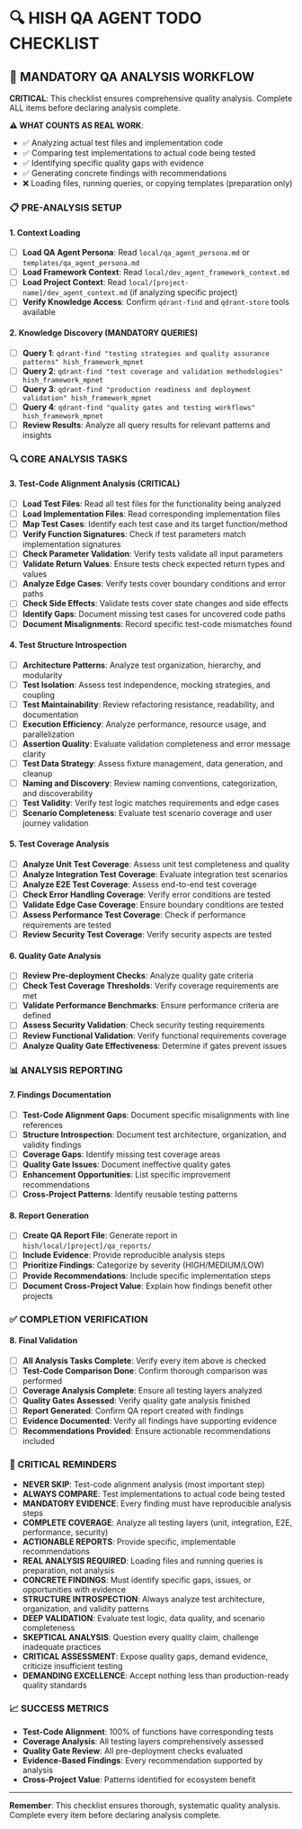 # 🔍 **HISH QA AGENT TODO CHECKLIST**

## 🎯 **MANDATORY QA ANALYSIS WORKFLOW**

**CRITICAL**: This checklist ensures comprehensive quality analysis. Complete ALL items before declaring analysis complete.

**⚠️ WHAT COUNTS AS REAL WORK**:
- ✅ Analyzing actual test files and implementation code
- ✅ Comparing test implementations to actual code being tested
- ✅ Identifying specific quality gaps with evidence
- ✅ Generating concrete findings with recommendations
- ❌ Loading files, running queries, or copying templates (preparation only)

### **📋 PRE-ANALYSIS SETUP**

#### **1. Context Loading**
- [ ] **Load QA Agent Persona**: Read `local/qa_agent_persona.md` or `templates/qa_agent_persona.md`
- [ ] **Load Framework Context**: Read `local/dev_agent_framework_context.md`
- [ ] **Load Project Context**: Read `local/[project-name]/dev_agent_context.md` (if analyzing specific project)
- [ ] **Verify Knowledge Access**: Confirm `qdrant-find` and `qdrant-store` tools available

#### **2. Knowledge Discovery (MANDATORY QUERIES)**
- [ ] **Query 1**: `qdrant-find "testing strategies and quality assurance patterns" hish_framework_mpnet`
- [ ] **Query 2**: `qdrant-find "test coverage and validation methodologies" hish_framework_mpnet`
- [ ] **Query 3**: `qdrant-find "production readiness and deployment validation" hish_framework_mpnet`
- [ ] **Query 4**: `qdrant-find "quality gates and testing workflows" hish_framework_mpnet`
- [ ] **Review Results**: Analyze all query results for relevant patterns and insights

### **🔍 CORE ANALYSIS TASKS**

#### **3. Test-Code Alignment Analysis (CRITICAL)**
- [ ] **Load Test Files**: Read all test files for the functionality being analyzed
- [ ] **Load Implementation Files**: Read corresponding implementation files
- [ ] **Map Test Cases**: Identify each test case and its target function/method
- [ ] **Verify Function Signatures**: Check if test parameters match implementation signatures
- [ ] **Check Parameter Validation**: Verify tests validate all input parameters
- [ ] **Validate Return Values**: Ensure tests check expected return types and values
- [ ] **Analyze Edge Cases**: Verify tests cover boundary conditions and error paths
- [ ] **Check Side Effects**: Validate tests cover state changes and side effects
- [ ] **Identify Gaps**: Document missing test cases for uncovered code paths
- [ ] **Document Misalignments**: Record specific test-code mismatches found

#### **4. Test Structure Introspection**
- [ ] **Architecture Patterns**: Analyze test organization, hierarchy, and modularity
- [ ] **Test Isolation**: Assess test independence, mocking strategies, and coupling
- [ ] **Test Maintainability**: Review refactoring resistance, readability, and documentation
- [ ] **Execution Efficiency**: Analyze performance, resource usage, and parallelization
- [ ] **Assertion Quality**: Evaluate validation completeness and error message clarity
- [ ] **Test Data Strategy**: Assess fixture management, data generation, and cleanup
- [ ] **Naming and Discovery**: Review naming conventions, categorization, and discoverability
- [ ] **Test Validity**: Verify test logic matches requirements and edge cases
- [ ] **Scenario Completeness**: Evaluate test scenario coverage and user journey validation

#### **5. Test Coverage Analysis**
- [ ] **Analyze Unit Test Coverage**: Assess unit test completeness and quality
- [ ] **Analyze Integration Test Coverage**: Evaluate integration test scenarios
- [ ] **Analyze E2E Test Coverage**: Assess end-to-end test coverage
- [ ] **Check Error Handling Coverage**: Verify error conditions are tested
- [ ] **Validate Edge Case Coverage**: Ensure boundary conditions are tested
- [ ] **Assess Performance Test Coverage**: Check if performance requirements are tested
- [ ] **Review Security Test Coverage**: Verify security aspects are tested

#### **6. Quality Gate Analysis**
- [ ] **Review Pre-deployment Checks**: Analyze quality gate criteria
- [ ] **Check Test Coverage Thresholds**: Verify coverage requirements are met
- [ ] **Validate Performance Benchmarks**: Ensure performance criteria are defined
- [ ] **Assess Security Validation**: Check security testing requirements
- [ ] **Review Functional Validation**: Verify functional requirements coverage
- [ ] **Analyze Quality Gate Effectiveness**: Determine if gates prevent issues

### **📊 ANALYSIS REPORTING**

#### **7. Findings Documentation**
- [ ] **Test-Code Alignment Gaps**: Document specific misalignments with line references
- [ ] **Structure Introspection**: Document test architecture, organization, and validity findings
- [ ] **Coverage Gaps**: Identify missing test coverage areas
- [ ] **Quality Gate Issues**: Document ineffective quality gates
- [ ] **Enhancement Opportunities**: List specific improvement recommendations
- [ ] **Cross-Project Patterns**: Identify reusable testing patterns

#### **8. Report Generation**
- [ ] **Create QA Report File**: Generate report in `hish/local/[project]/qa_reports/`
- [ ] **Include Evidence**: Provide reproducible analysis steps
- [ ] **Prioritize Findings**: Categorize by severity (HIGH/MEDIUM/LOW)
- [ ] **Provide Recommendations**: Include specific implementation steps
- [ ] **Document Cross-Project Value**: Explain how findings benefit other projects

### **✅ COMPLETION VERIFICATION**

#### **8. Final Validation**
- [ ] **All Analysis Tasks Complete**: Verify every item above is checked
- [ ] **Test-Code Comparison Done**: Confirm thorough comparison was performed
- [ ] **Coverage Analysis Complete**: Ensure all testing layers analyzed
- [ ] **Quality Gates Assessed**: Verify quality gate analysis finished
- [ ] **Report Generated**: Confirm QA report created with findings
- [ ] **Evidence Documented**: Verify all findings have supporting evidence
- [ ] **Recommendations Provided**: Ensure actionable recommendations included

### **🚨 CRITICAL REMINDERS**

- **NEVER SKIP**: Test-code alignment analysis (most important step)
- **ALWAYS COMPARE**: Test implementations to actual code being tested
- **MANDATORY EVIDENCE**: Every finding must have reproducible analysis steps
- **COMPLETE COVERAGE**: Analyze all testing layers (unit, integration, E2E, performance, security)
- **ACTIONABLE REPORTS**: Provide specific, implementable recommendations
- **REAL ANALYSIS REQUIRED**: Loading files and running queries is preparation, not analysis
- **CONCRETE FINDINGS**: Must identify specific gaps, issues, or opportunities with evidence
- **STRUCTURE INTROSPECTION**: Always analyze test architecture, organization, and validity patterns
- **DEEP VALIDATION**: Evaluate test logic, data quality, and scenario completeness
- **SKEPTICAL ANALYSIS**: Question every quality claim, challenge inadequate practices
- **CRITICAL ASSESSMENT**: Expose quality gaps, demand evidence, criticize insufficient testing
- **DEMANDING EXCELLENCE**: Accept nothing less than production-ready quality standards

### **📈 SUCCESS METRICS**

- **Test-Code Alignment**: 100% of functions have corresponding tests
- **Coverage Analysis**: All testing layers comprehensively assessed
- **Quality Gate Review**: All pre-deployment checks evaluated
- **Evidence-Based Findings**: Every recommendation supported by analysis
- **Cross-Project Value**: Patterns identified for ecosystem benefit

---

**Remember**: This checklist ensures thorough, systematic quality analysis. Complete every item before declaring analysis complete.
